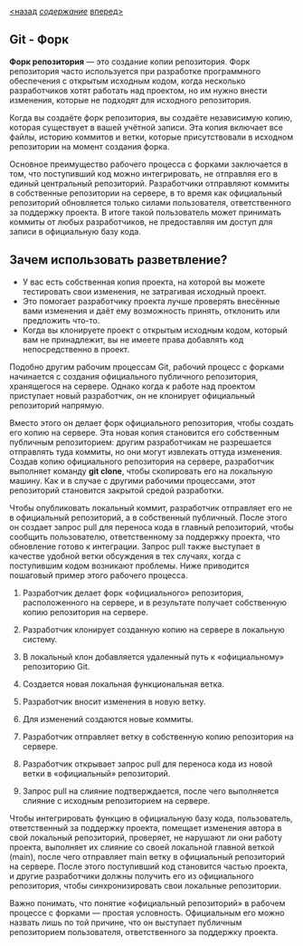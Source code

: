 [<назад](regulationcommit.md) [*содержание*](readme.md) [вперед>](github.md)

## Git - Форк

**Форк репозитория** — это создание копии репозитория. Форк репозитория часто используется при разработке программного обеспечения с открытым исходным кодом, когда несколько разработчиков хотят работать над проектом, но им нужно внести изменения, которые не подходят для исходного репозитория.

Когда вы создаёте форк репозитория, вы создаёте независимую копию, которая существует в вашей учётной записи. Эта копия включает все файлы, историю коммитов и ветки, которые присутствовали в исходном репозитории на момент создания форка.

Основное преимущество рабочего процесса с форками заключается в том, что поступивший код можно интегрировать, не отправляя его в единый центральный репозиторий. Разработчики отправляют коммиты в собственные репозитории на сервере, в то время как официальный репозиторий обновляется только силами пользователя, ответственного за поддержку проекта. В итоге такой пользователь может принимать коммиты от любых разработчиков, не предоставляя им доступ для записи в официальную базу кода.

## Зачем использовать разветвление?

* У вас есть собственная копия проекта, на которой вы можете тестировать свои изменения, не затрагивая исходный проект.
* Это помогает разработчику проекта лучше проверять внесённые вами изменения и даёт ему возможность принять, отклонить или предложить что-то.
* Когда вы клонируете проект с открытым исходным кодом, который вам не принадлежит, вы не имеете права добавлять код непосредственно в проект.

Подобно другим рабочим процессам Git, рабочий процесс с форками начинается с создания официального публичного репозитория, хранящегося на сервере. Однако когда к работе над проектом приступает новый разработчик, он не клонирует официальный репозиторий напрямую.

Вместо этого он делает форк официального репозитория, чтобы создать его копию на сервере. Эта новая копия становится его собственным публичным репозиторием: другим разработчикам не разрешается отправлять туда коммиты, но они могут извлекать оттуда изменения. Создав копию официального репозитория на сервере, разработчик выполняет команду **git clone**, чтобы скопировать его на локальную машину. Как и в случае с другими рабочими процессами, этот репозиторий становится закрытой средой разработки.

Чтобы опубликовать локальный коммит, разработчик отправляет его не в официальный репозиторий, а в собственный публичный. После этого он создает запрос pull для переноса кода в главный репозиторий, чтобы сообщить пользователю, ответственному за поддержку проекта, что обновление готово к интеграции. Запрос pull также выступает в качестве удобной ветки обсуждения в тех случаях, когда с поступившим кодом возникают проблемы. Ниже приводится пошаговый пример этого рабочего процесса.

1. Разработчик делает форк «официального» репозитория, расположенного на сервере, и в результате получает собственную копию репозитория на сервере.

2. Разработчик клонирует созданную копию на сервере в локальную систему.

3. В локальный клон добавляется удаленный путь к «официальному» репозиторию Git.

4. Создается новая локальная функциональная ветка.

5. Разработчик вносит изменения в новую ветку.

6. Для изменений создаются новые коммиты.

7. Разработчик отправляет ветку в собственную копию репозитория на сервере.

8. Разработчик открывает запрос pull для переноса кода из новой ветки в «официальный» репозиторий.

9. Запрос pull на слияние подтверждается, после чего выполняется слияние с исходным репозиторием на сервере.

Чтобы интегрировать функцию в официальную базу кода, пользователь, ответственный за поддержку проекта, помещает изменения автора в свой локальный репозиторий, проверяет, не нарушают ли они работу проекта, выполняет их слияние со своей локальной главной веткой (main), после чего отправляет main ветку в официальный репозиторий на сервере. После этого поступивший код становится частью проекта, и другие разработчики должны получить его из официального репозитория, чтобы синхронизировать свои локальные репозитории.

Важно понимать, что понятие «официальный репозиторий» в рабочем процессе с форками — простая условность. Официальным его можно назвать лишь по той причине, что он выступает публичным репозиторием пользователя, ответственного за поддержку проекта.

